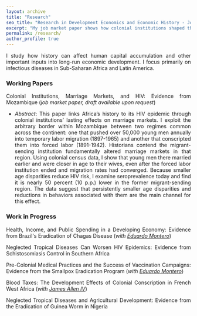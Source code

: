 ```yaml
---
layout: archive
title: "Research"
seo_title: "Research in Development Economics and Economic History - Jon Denton-Schneider"
excerpt: "My job market paper shows how colonial institutions shaped the HIV epidemic in Mozambique through their lasting impacts on marriage and dating markets."
permalink: /research/
author_profile: true
---
```


<p align="justify">
I study how history can affect human capital accumulation and other important inputs into long-run economic development. I focus primarily on infectious diseases in Sub-Saharan Africa and Latin America.
</p>

<h3>Working Papers</h3>

<p align="justify">
Colonial Institutions, Marriage Markets, and HIV: Evidence from Mozambique (<i>job market paper, draft available upon request</i>)
<ul>
  <li><div align="justify"><i>Abstract</i>: This paper links Africa’s history to its HIV epidemic through colonial institutions’ lasting effects on marriage markets. I exploit the arbitrary border within Mozambique between two regimes common across the continent: one that pushed over 50,000 young men annually into temporary labor migration (1897-1965) and another that conscripted them into forced labor (1891-1942). Historians contend the migrant-sending institution fundamentally altered marriage markets in that region. Using colonial census data, I show that young men there married earlier and were closer in age to their wives, even after the forced labor institution ended and migration rates had converged. Because smaller age disparities reduce HIV risk, I examine seroprevalence today and find it is nearly 50 percent (10 p.p.) lower in the former migrant-sending region. The data suggest that persistently smaller age disparities and reductions in behaviors associated with them are the main channel for this effect.</div></li>
</ul>
</p>
  
<h3>Work in Progress</h3>

<p align="justify">
Health, Income, and Public Spending in a Developing Economy: Evidence from Brazil's Eradication of Chagas Disease (<i>with <a href="https://www.eduardo-montero.com/">Eduardo Montero</a></i>)
</p>

<p align="justify">
Neglected Tropical Diseases Can Worsen HIV Epidemics: Evidence from Schistosomiasis Control in Southern Africa
  </p>
  
<p align="justify">
Pre-Colonial Medical Practices and the Success of Vaccination Campaigns: Evidence from the Smallpox Eradication Program (<i>with <a href="https://www.eduardo-montero.com/">Eduardo Montero</a></i>)
</p>

<p align="justify">
Blood Taxes: The Development Effects of Colonial Conscription in French West Africa (<i>with <a href="https://sites.google.com/view/jamesalleniv/home">James Allen IV</a></i>)
</p>

<p align="justify">
Neglected Tropical Diseases and Agricultural Development: Evidence from the Eradication of Guinea Worm in Nigeria
</p>
